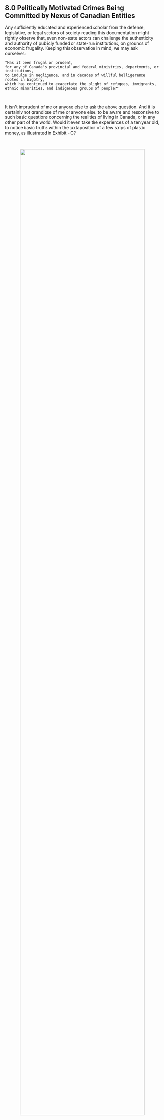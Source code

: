 ## 8.0 Politically Motivated Crimes Being Committed by Nexus of Canadian Entities

Any sufficiently educated and experienced scholar from the defense, legislative, or legal sectors of society reading this documentation might rightly observe that, even non-state actors can challenge the authenticity and authority of publicly funded or state-run institutions, on grounds of economic frugality. Keeping this observation in mind, we may ask ourselves: 

```
"Has it been frugal or prudent, 
for any of Canada's provincial and federal ministries, departments, or institutions, 
to indulge in negligence, and in decades of willful belligerence rooted in bigotry, 
which has continued to exacerbate the plight of refugees, immigrants, ethnic minorities, and indigenous groups of people?"
```

<br>

It isn't imprudent of me or anyone else to ask the above question. And it is certainly not grandiose of me or anyone else, to be aware and responsive to such basic questions concerning the realities of living in Canada, or in any other part of the world. Would it even take the experiences of a ten year old, to notice basic truths within the juxtaposition of a few strips of plastic money, as illustrated in Exhibit - C?

<br>

<p align="center">
    <img width="90%" src="/reference_images/exhibit-c.jpg"></img>
    <br>
    | Copyright (C), Sameer A. Khan, 2023. All Rights Reserved. |
</p>

<br>

But, perhaps, ten year old individuals in Canada, wouldn't go around making dozens of those unique, 'defaced' strips of plastic, to then use them on a daily basis as non-fungible-tokens in local shops and mercantile establishments. Or would they? 

Maybe they would instead support their friends and family, by cheering them on, or even joining them in a peaceful rally out on the streets with posters and placards, because they have the youth and energy to do so. However, I'm more mindful of how and where I spend my energies; now I'm too old to walk around under the midday sun, to hold placards up against rubber bullets and batons, alongside other honky-tonk women, mad dogs, and Englishmen. 

So it has been easier for me to make my stand against violence and repression, and give voice to the silently oppressed by using whatever meager resources, GIFs, and gifts I have. 

>When my basic human rights and life were being violated by Dr. Alexandra Paventi-Douglas and social worker Scott Grant of CMHA, they repeatedly told me in strong terms, that they did not approve of the content in my posts on Twitter and on GitHub, and that such content were 'a clear indicator of mental illness.' 
>
>Most egregious and insidious violation of my confidence committed by members of CMHA was due to their prying and gas-lighting behaviors. I had never given my social-media address to them, the only way they could have even found out about my online activities and posts, was through the assistance of Canadian policing and intelligence agencies. Upon going through my online posts, those individuals found fiendish ways to use the content of my art-work and writings against me, via government-sponsored instruments of repressive violence and torture. 

So, it wasn't too surprising for me to be put down for sharing a peaceful form of protest via my creative outputs, or to be tortured, denigrated, maligned, and to even be put through incarceration with near fatal punitive injuries thrust upon me by authority figures working for state-sponsored institutions. Such Canadian civic authorities have continued to commit insidious crimes against peoples of color, from their ivory towers perched upon 'high moral grounds' and 'professional indemnity.' Too many of them are murderous hypocrites, who only superficially portray themselves as humanitarian legalists with sensitivity, empathy, and compassion towards the struggles of people like Uighurs, Rohinghayas, Syrians, Iranians, Ethiopians, Nigerians, Armenians, or Ukrainians. 

As such, do officials from countries like Canada have any legitimate right to dole out moral and ethical criticism concerning human rights violations occurring in other regions of the world? Should they ever again be allowed to place any type of sanctions upon other countries, while they stealthily commit the very same atrocities as authoritarian regimes on their own soil, and in practically every war torn region of the world?

These are important and serious questions, especially due to ongoing politically motivated abuses of psychiatry and other medical practices in countries like Canada. Such crimes and offenses have been carried out continuously for more than a century, on a daily basis, with the aim of repressing and forcibly assimilating First Nations peoples, dissidents, ethnic minorities, peoples of color, newcomers, and even foreign nationals who are permanent or temporary-residents in Canada. 

As such, are the underhanded state-sponsored bad-faith actors, as well as their handlers and supervisors in higher seats of authority within the Americas, and in western Europe, playing fair within the same reality and society that the rest of us on planet earth are currently living in? 

Or are they in a state of delirium, confusion, and delusion where their sense of local and global ground truth has become irreparably warped, and has slipped away completely?

However, not all parliamentarians, or persons in seats of power have been corrupted because of greed, duplicity, and hypocrisy. It is just that even among parliamentarians and community leaders, those who speak up about such issues tend to get castigated in public, humiliated, sidelined from better paid or influential positions within their organizations, defamed, and then simply thrown to the curb for not being 'a team player,' and for not being 'down to earth.' 

This is why, as long as one can get internet connectivity at the curb-side, one can still do as much as individually possible to press a few keystrokes, or pluck a few guitar strings, or beat a few drums, like any other person busking at a street corner, to then send out a few notes, rhymes and rhythms that inspire, and *mobilize* ordinary people who are treated as a nobody. 

So does one need to have sovereignty, grand accolades, or positions of high influence and power in order to e-mail a few letters, or forward a few pamphlets? 

Or does one need to possess genius level intelligence and acumen along with maverick leadership skills, to merely put out a few podcasts and songs? Just think about it, what does one need to have, in order to churn out a bunch of **["what-if scenarios"](https://github.com/callthis/status-quo/blob/main/docs/0B.md#scenario-1---arson-that-causes-extensive-wildfires)** from the comfort of their armchair? Most probably just the armchair, yes? 

Within all such avenues of life, one does not need to be a 'jedi' grand master, or a grand vizier, or a grand anything for that matter, to march along with the days of an ordinary life. 

>*One just needs to be free, free as in neither a surf nor a slave.* 

But perhaps, as a word to the wiser, and to those more optimistically cautious among us, shouldn't one be more soft spoken and appealing in their outlook and speech, as opposed to seemingly jagged, arrogant, or abrasive? Many government officials and persons in seats of power are notorious for being secretively vindictive against anybody who "ruffles their feathers." So, wouldn't it be safer to hide and be silent, and accept that they will always be able to get away with their xenophobic acts of hatred and deceit?  

Yes, being polite, or completely avoiding to discuss the mortal sins of corrupt officials and racist agencies does help people who care about things like a pension, and hiding within a crowd also helps those who want to ape someone they aren't. However, I am not one of those people seeking glory, riches, or fame. And that is why, I have no reasons to apologize for how I happen to be comfortable in my own skin, especially not to those who cunningly cast people like me into harm's way, and certainly not to those who knowingly sullied our reputation or imperiled our lives, by misusing and abusing their authority. 

More importantly, as a serious question to all those North American agents and public-service professionals who have colluded to harm persons like me, "Did my 'arrogance' ever injure you in such ways to cause your child to be murdered or killed due to a home invasion by policing agents? Did my 'caustic tone' or artistic-expressions cause your honor to be completely tarnished by indelibly spiking your medical and social security records? Or did your life's work get despoiled through malicious state-sponsored cyber-attacks, just because my Tweets and blog articles appeared 'too egotistical, cryptic, and politically charged?'"

Or, genuinely, did my multi-cultural mannerisms cause hurtful and harmful effects to your bodily functions and to your reproductive system; with further sadistic and demeaning threats ghoulishly cast upon you to be lobotomized, so that you could then be stashed away in an asylum, where you wouldn't even be able to beg for relief through euthanasia? 

## 8.1 So What Is To Be Done Next 

Living within the poverty stricken doldrums of Kitchener-Waterloo Region during Covid-era, turned out to be an eye-opener for me.

It helped me apologize to those friends and family who had to put up with my antics, or had become worried due to my distressful situation that gave them many sleepless nights for many months or possibly years. It also made me more acutely aware about my own nature and responsibility in all of this, about how the situation surrounding these chain of events hasn't subsided yet, because of my inability to get-along-to-go-along with treasonous and traitorous people, as well as my inability to go-along-to-get-along with unscrupulous and cowardly people. 

Mindfully putting aside the niceties and facades that are typically used for maintaining social appearances just for being able to fit-in, or for being able to purchase the latest vapor-ware from an upstart company, miraculously saves a great deal of bandwidth and energy. These savings can then naturally be invested in a cause that one would care to live for, rather than to die for. 

So, which cause might motivate me to fight off military goons, and treacherous wetworks-teams hiding in the closets of Canadian hospitals and clinics? 

Well, even though all the people I have ever come in contact with weren't members of any type of militia, mercenary outfits, or vigilante groups — a number of them were sadly too eager and willing, to commit genocides and serial mass murders, via designs of autonomous machines used in automated warfare. 

The gist of the other large volume of documentation detailing the names, affiliations, and methods of operation of those individuals and groups, which is currently doing the rounds among offices of international agencies, is basically this: 

- A group of individuals, companies, secret service agencies, military officers, and contractors, willfully and deliberately contributed to removing safeguards within the control systems of drones. Those safeguards were meant to prevent deaths of civilians and friendly soldiers during the recent Afghanistan and Iraq wars. 

- Those groups of people, subsequently programmed their drones to automatically select, and fire at targets indiscriminately, each time operating within manually designated geographical zones that spanned areas upwards of 40 kilometers in diameter.

So now, imagine if some other military were to do the very same thing against your country, how much of your nation do you suppose would survive if such indiscriminate and automated missile strikes or bombardments were carried out incessantly, on a daily basis for months, and then on a weekly basis for years, with no end in sight? 

One does not need to have Orwellian inklings, or an "overactive imagination", to understand what is in store for humanity due to issues like climate change and global refugee crises boiling over. Coincidentally, those issues are getting worse, because too many groups of people with government based authorities vested upon them, to mitigate crises and prevent catastrophes, have remained simply too oblivious, ill-informed, or completely unprepared. 

Worse, a sufficiently large group of government officials and public figures directly have contributed to causing those refugee crises, by actively promoting and propagating the rhetoric of "globalized just retaliations against Islamists and Islamic terror groups", using fallacious presentations given to parliaments and the public, of their respective countries. They have continued to do so, while driving their countries into ever increasing public debt, and by personally profiteering from companies like: Halliburton US, Lockheed Martin US (Skunk Works), Northrop Grumman US, Raytheon US and Canada, FLIR Canada, and BAE Systems UK. 

In particular, they conducted their clandestine affairs of embezzling public funds by siphoning tax-payer monies as bailouts and tax-breaks given to a few large corporations whose significant shareholdings they had already captured, prior to public announcements about those government bailout programs. And then with the use of shell companies in off-shore tax-havens they were able to cover their "down-side", as well as hide their dodgy, windfall earnings. (Similar to these people listed in [the Panama Papers](https://en.wikipedia.org/wiki/List_of_people_named_in_the_Panama_Papers)) 

But that is no secret! That is just the reality of how the world economy and logistic supply chains work in the age of unaccounted for, and unaccountable, "quantitative-easing." 

However, the aliases some of those individuals used in operating those off-shore shell corporations and bank accounts were clandestine, until they weren't on 18th April, 2020. (Soon after that I was illegitimately arrested, framed as a psychopathic terrorist, and tortured via politically motivated abuse of medical sciences by a nexus of public-service agents in Kitchener-Waterloo, Ontario, Canada.)  

>Please view this data trove when you can, and if you are interested, for obtaining the names and aliases of various and several public company CEOs, and CFOs - https://github.com/lightning-chasers/earnings-calls 

Much more significantly, one does not need to have gut wrenching experiences from having to watch Battle Damage Assessment videos — showing young women and children being turned into mist from automated missile strikes or drone-guided attacks launched from herculean aerial gunships — to understand the horrors that recent wars have brought upon every nation on this earth. 

So have I been sufficiently aware about the nature and degree of challenges in living for a cause that can lessen the burden of perhaps just a few of those displaced survivors? Not at every moment.

Often I have almost halted completely out of pain from injuries and wounds inflicted on me, or from dismay in recognizing the global-scale situation all of humanity on this planet is currently encumbered with. 

For how long can one keep hiding from, or turning a blind eye to such genocidal atrocities being committed against humanity by the so-called vanguards of human rights and democracy?

Which remaining *qibla* can one turn towards, in peace as well as in struggle, when every livable space on this earth has already been encroached upon, by surreptitious evil-doers closing in from each direction? 

## 8.2 We Can Firstly, Recapitulate 

The following series of opportunistic methods were used in committing blatant misdeeds and heinous violations by coordinated members of CMHA, WRPS, GRHC, intelligence agencies, and offices of The Justice of Peace in Ontario. 

1. Spiked medical records with willful fabrications and fraudulent statements

2. Illegitimate police records with fabricated statistical and demographic data

3. Fabricated justifications provided to a make-shift judicial authority, for detaining persons in a substitute jail within a government-supported medical facility 

4. Exploiting loopholes within the judicial system that circumvent the need to provide strong
evidence to a magistrate or a judge, for a proper arrest warrant 

5. Use of coordination and communication tools for orchestrating a malicious plan 

6. Use of shared databases and software with misleading subjective data and fabricated pretexts that were falsely represented as being legitimate, objective, and truthful  

7. Normalized official policies among public institutions that forcefully deprive visible minorities of our rights to religious and cultural necessities, especially minority groups that are non-Christian 

8. Duress via the tools, policies, architectural design and layout of the detention facility

9. Threats to further deprive persons of their rights and privileges for speaking up while being subject to molestation and harm in the name of 'medical treatment' 

10. Coerced or forced administration of narcotic or toxic drugs that paradoxically cause the psychiatric or behavioral symptoms, that they are 'meant to treat' 

11. Causing sexual and reproductive harm via heavy or sustained doses of toxic drugs 

12. Forced administration of contraindicated drugs with the specific likelihood of causing seizures, stroke, blood pressure increase, arrhythmia, cardiac arrest, nerve damage, or other long term complications including death, due to thrombosis   

13. Cyber-attacks with cyber-warfare tools via the aid of secret services to tamper with material evidence of genocides 

14. Using public-service units to dehumanize, discredit, suppress, and conduct surreptitiously violent acts of terror against: ethnic minorities; peoples of color; and witnesses of other crimes, violations, and offenses committed by state-sponsored groups 

>**By no means were such violations minor mistakes, misunderstandings, or slip ups. Worst of all, I wasn't the first, nor have I been the last person to be subjected to murderous and devastating harms by Canadian state-sponsored agents and agencies.** 

<p align="center"> --- End of Section 8 --- </p>